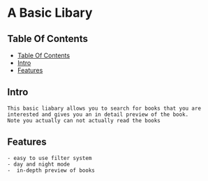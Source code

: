 <!-- omit in toc -->
# A Basic Libary
 
 <!-- omit in toc -->
 ## Table Of Contents

- [Table Of Contents](#table-of-contents)
- [Intro](#intro)
- [Features](#features)


## Intro
```
This basic liabary allows you to search for books that you are interested and gives you an in detail preview of the book. 
Note you actually can not actually read the books
```
## Features 
```
- easy to use filter system
- day and night mode 
-  in-depth preview of books 
```
 